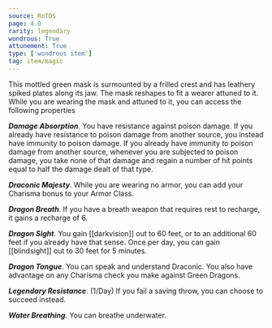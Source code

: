 ```yaml
---
source: RoTOS
page: 4.0
rarity: legendary
wondrous: True
attunement: True
type: ['wondrous item']
tag: item/magic
---
```


This mottled green mask is surmounted by a frilled crest and has leathery spiked plates along its jaw. The mask reshapes to fit a wearer attuned to it. While you are wearing the mask and attuned to it, you can access the following properties

**_Damage Absorption_**. You have resistance against poison damage. If you already have resistance to poison damage from another source, you instead have immunity to poison damage. If you already have immunity to poison damage from another source, whenever you are subjected to poison damage, you take none of that damage and regain a number of hit points equal to half the damage dealt of that type.

**_Draconic Majesty_**. While you are wearing no armor, you can add your Charisma bonus to your Armor Class.

**_Dragon Breath_**. If you have a breath weapon that requires rest to recharge, it gains a recharge of 6.

**_Dragon Sight_**. You gain [[darkvision]] out to 60 feet, or to an additional 60 feet if you already have that sense. Once per day, you can gain [[blindsight]] out to 30 feet for 5 minutes.

**_Dragon Tongue_**. You can speak and understand Draconic. You also have advantage on any Charisma check you make against Green Dragons.

**_Legendary Resistance_**. (1/Day) If you fail a saving throw, you can choose to succeed instead.

**_Water Breathing_**. You can breathe underwater.


